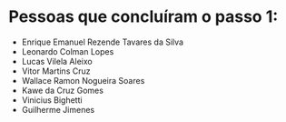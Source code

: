 # Pessoas que concluíram o passo 1:

- Enrique Emanuel Rezende Tavares da Silva
- Leonardo Colman Lopes
- Lucas Vilela Aleixo
- Vitor Martins Cruz
- Wallace Ramon Nogueira Soares
- Kawe da Cruz Gomes
- Vinicius Bighetti
- Guilherme Jimenes

